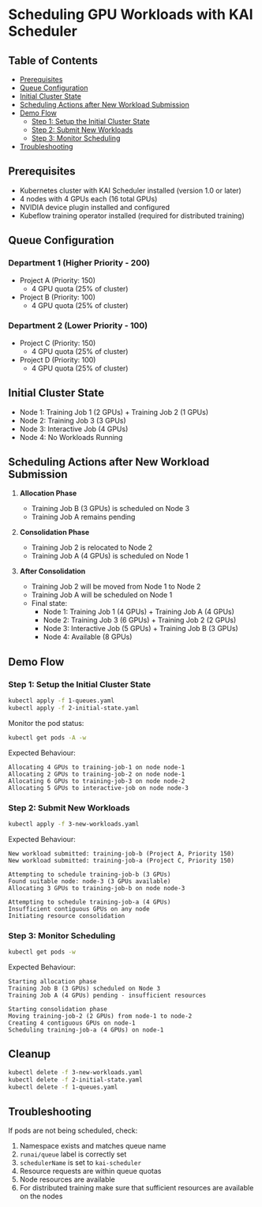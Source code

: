 # Scheduling GPU Workloads with KAI Scheduler

## Table of Contents
- [Prerequisites](#prerequisites)
- [Queue Configuration](#queue-configuration)
- [Initial Cluster State](#initial-cluster-state)
- [Scheduling Actions after New Workload Submission](#scheduling-actions-after-new-workload-submission)
- [Demo Flow](#demo-flow)
    - [Step 1: Setup the Initial Cluster State](#step-1-setup-the-initial-cluster-state)
    - [Step 2: Submit New Workloads](#step-2-submit-new-workloads)
    - [Step 3: Monitor Scheduling](#step-3-monitor-scheduling)
- [Troubleshooting](#troubleshooting)

## Prerequisites

- Kubernetes cluster with KAI Scheduler installed (version 1.0 or later)
- 4 nodes with 4 GPUs each (16 total GPUs)
- NVIDIA device plugin installed and configured
- Kubeflow training operator installed (required for distributed training)

## Queue Configuration

### Department 1 (Higher Priority - 200)
- Project A (Priority: 150)
  - 4 GPU quota (25% of cluster)
- Project B (Priority: 100)
  - 4 GPU quota (25% of cluster)

### Department 2 (Lower Priority - 100)
- Project C (Priority: 150)
  - 4 GPU quota (25% of cluster)
- Project D (Priority: 100)
  - 4 GPU quota (25% of cluster)

## Initial Cluster State

- Node 1: Training Job 1 (2 GPUs) + Training Job 2 (1 GPUs)
- Node 2: Training Job 3 (3 GPUs) 
- Node 3: Interactive Job (4 GPUs) 
- Node 4: No Workloads Running

## Scheduling Actions after New Workload Submission

1. **Allocation Phase**
   - Training Job B (3 GPUs) is scheduled on Node 3
   - Training Job A remains pending

2. **Consolidation Phase**
   - Training Job 2 is relocated to Node 2
   - Training Job A (4 GPUs) is scheduled on Node 1

3. **After Consolidation**
   - Training Job 2 will be moved from Node 1 to Node 2
   - Training Job A will be scheduled on Node 1
   - Final state:
     - Node 1: Training Job 1 (4 GPUs) + Training Job A (4 GPUs)
     - Node 2: Training Job 3 (6 GPUs) + Training Job 2 (2 GPUs)
     - Node 3: Interactive Job (5 GPUs) + Training Job B (3 GPUs)
     - Node 4: Available (8 GPUs)

## Demo Flow

### Step 1: Setup the Initial Cluster State
```bash
kubectl apply -f 1-queues.yaml
kubectl apply -f 2-initial-state.yaml
```

Monitor the pod status:
```bash
kubectl get pods -A -w
```

Expected Behaviour:
```
Allocating 4 GPUs to training-job-1 on node node-1
Allocating 2 GPUs to training-job-2 on node node-1
Allocating 6 GPUs to training-job-3 on node node-2
Allocating 5 GPUs to interactive-job on node node-3
```

### Step 2: Submit New Workloads
```bash
kubectl apply -f 3-new-workloads.yaml
```

Expected Behaviour:
```
New workload submitted: training-job-b (Project A, Priority 150)
New workload submitted: training-job-a (Project C, Priority 150)

Attempting to schedule training-job-b (3 GPUs)
Found suitable node: node-3 (3 GPUs available)
Allocating 3 GPUs to training-job-b on node node-3

Attempting to schedule training-job-a (4 GPUs)
Insufficient contiguous GPUs on any node
Initiating resource consolidation
```

### Step 3: Monitor Scheduling
```bash
kubectl get pods -w
```

Expected Behaviour:
```
Starting allocation phase
Training Job B (3 GPUs) scheduled on Node 3
Training Job A (4 GPUs) pending - insufficient resources

Starting consolidation phase
Moving training-job-2 (2 GPUs) from node-1 to node-2
Creating 4 contiguous GPUs on node-1
Scheduling training-job-a (4 GPUs) on node-1
```


## Cleanup
```bash
kubectl delete -f 3-new-workloads.yaml
kubectl delete -f 2-initial-state.yaml
kubectl delete -f 1-queues.yaml
``` 
## Troubleshooting

If pods are not being scheduled, check:
1. Namespace exists and matches queue name
2. `runai/queue` label is correctly set
3. `schedulerName` is set to `kai-scheduler`
4. Resource requests are within queue quotas
5. Node resources are available
6. For distributed training make sure that sufficient resources are available on the nodes
